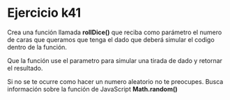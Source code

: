 # Ejercicio k41

Crea una función llamada **rollDice()** que reciba como parámetro el numero de caras que queramos que tenga el dado que deberá simular el codigo dentro de la función.

Que la función use el parametro para simular una tirada de dado y retornar el resultado.

Si no se te ocurre como hacer un numero aleatorio no te preocupes. Busca información sobre la función de JavaScript **Math.random()**